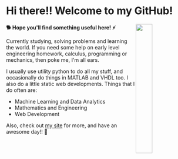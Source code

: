 # Hi there!! Welcome to my GitHub! 

<img src='https://github.com/jarondlk/jarondlk/blob/4b69b80e2984997dd67915d92a0872232256a695/Untitled_Artwork%204.PNG' align='right' width='30%'>

**🐕 Hope you'll find something useful here! ⚡️**

Currently studying, solving problems and learning the world. If you need some help on early level engineering homework, calculus, programming or mechanics, then poke me, I'm all ears.

I usually use utility python to do all my stuff, and occasionally do things in MATLAB and VHDL too. I also do a little static web developments. Things that I do often are:

- Machine Learning and Data Analytics
- Mathematics and Engineering
- Web Development

Also, check out [my site](https://www.jaronchai.com) for more, and have an awesome day!! 🌟
